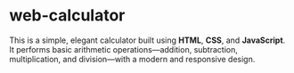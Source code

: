 # web-calculator
This is a simple, elegant calculator built using **HTML**, **CSS**, and **JavaScript**. It performs basic arithmetic operations—addition, subtraction, multiplication, and division—with a modern and responsive design.  
